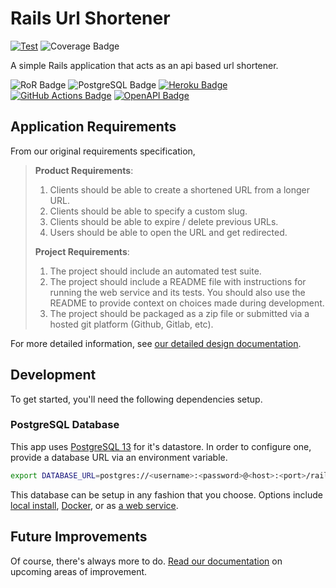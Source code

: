 # Rails Url Shortener

[![Test](https://github.com/truggeri/rails-url-shortener/actions/workflows/test.yml/badge.svg?branch=main)](https://github.com/truggeri/rails-url-shortener/actions/workflows/test.yml)
![Coverage Badge](https://img.shields.io/badge/coverage-100%25-brightgreen.svg)

A simple Rails application that acts as an api based url shortener.

![RoR Badge](https://img.shields.io/badge/-Ruby_On_Rails-b32424?style=flat&labelColor=cc0000&logo=ruby-on-rails&logoColor=white)
![PostgreSQL Badge](https://img.shields.io/badge/-PostgreSQL-426078?style=flat&labelColor=336791&logo=postgresql&logoColor=white)
[![Heroku Badge](https://img.shields.io/badge/-GitHub-322626?style=flat&labelColor=181717&logo=github&logoColor=white)](https://github.com/truggeri/rails-url-shortener)
[![GitHub Actions Badge](https://img.shields.io/badge/-GitHub_Actions-4b93e6?style=flat&labelColor=2088FF&logo=github-actions&logoColor=white)](https://github.com/truggeri/rails-url-shortener/actions)
[![OpenAPI Badge](https://img.shields.io/badge/-OpenAPI_Spec-8dd152?style=flat&labelColor=85EA2D&logo=swagger&logoColor=white)](./docs/api-spec.yaml)

## Application Requirements

From our original requirements specification,

> **Product Requirements**:
>
> 1. Clients should be able to create a shortened URL from a longer URL.
> 2. Clients should be able to specify a custom slug.
> 3. Clients should be able to expire / delete previous URLs.
> 4. Users should be able to open the URL and get redirected.
>
> **Project Requirements**:
>
> 1. The project should include an automated test suite.
> 2. The project should include a README file with instructions for running the web service and its tests. You should also use the README to provide context on choices made during development.
> 3. The project should be packaged as a zip file or submitted via a hosted git platform (Github, Gitlab, etc).

For more detailed information, see [our detailed design documentation](docs/design.md).

## Development

To get started, you'll need the following dependencies setup.

### PostgreSQL Database

This app uses [PostgreSQL 13](https://www.postgresql.org/docs/13/) for it's datastore. In order to configure one, provide a database URL via an environment variable.

```bash
export DATABASE_URL=postgres://<username>:<password>@<host>:<port>/rails_url_shortener
```

This database can be setup in any fashion that you choose. Options include [local install](https://www.postgresql.org/download/), [Docker](https://hub.docker.com/_/postgres?tab=description), or as [a web service](https://www.heroku.com/postgres).

## Future Improvements

Of course, there's always more to do. [Read our documentation](./docs/future_improvements.md) on
upcoming areas of improvement.
